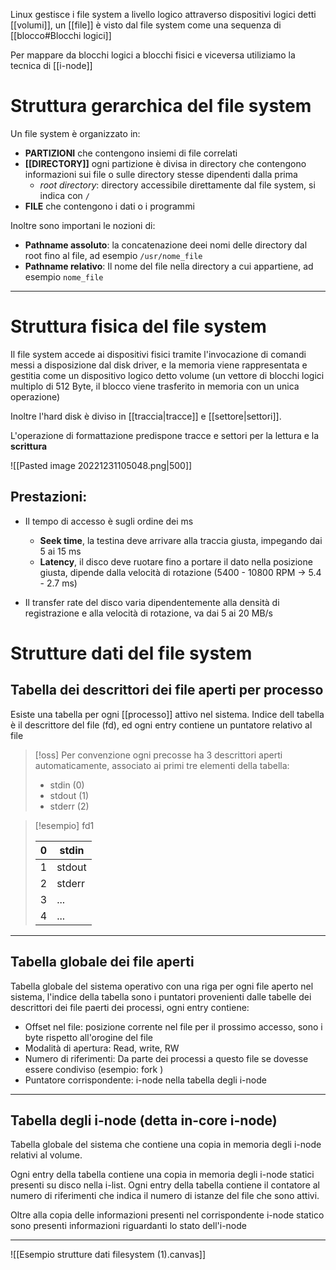 Linux gestisce i file system a livello logico attraverso dispositivi logici detti [[volumi]], un [[file]] è visto dal file system come una sequenza di [[blocco#Blocchi logici]]

Per mappare da blocchi logici a blocchi fisici e viceversa utiliziamo la tecnica di [[i-node]]

# Struttura gerarchica del file system
Un file system è organizzato in:
- **PARTIZIONI** che contengono insiemi di file correlati
- **[[DIRECTORY]]** ogni partizione è divisa in directory che contengono informazioni sui file o sulle directory stesse dipendenti dalla prima
	- *root directory*: directory accessibile direttamente dal file system, si indica con `/`
- **FILE** che contengono i dati o i programmi

Inoltre sono importani le nozioni di:
- **Pathname assoluto**: la concatenazione deei nomi delle directory dal root fino al file, ad esempio `/usr/nome_file`
- **Pathname relativo**: Il nome del file nella directory a cui appartiene, ad esempio `nome_file`

---
# Struttura fisica del file system

Il file system accede ai dispositivi fisici tramite l'invocazione di comandi messi a disposizione dal disk driver, e la memoria viene rappresentata e gestitia come un dispositivo logico detto volume (un vettore di blocchi logici multiplo di 512 Byte, il blocco viene trasferito in memoria con un unica operazione)

Inoltre l'hard disk è diviso in [[traccia|tracce]] e [[settore|settori]].

L'operazione di formattazione predispone tracce e settori per la lettura e la **scrittura**

![[Pasted image 20221231105048.png|500]]

## Prestazioni:
- Il tempo di accesso è sugli ordine dei ms
	- **Seek time**, la testina deve arrivare alla traccia giusta, impegando dai 5 ai 15 ms
	- **Latency**, il disco deve ruotare fino a portare il dato nella posizione giusta, dipende dalla velocità di rotazione (5400 - 10800 RPM $\to$ 5.4 - 2.7 ms)

- Il transfer rate del disco varia dipendentemente alla densità di registrazione e alla velocità di rotazione, va dai 5 ai 20 MB/s

# Strutture dati del file system

## Tabella dei descrittori dei file aperti per processo

Esiste una tabella per ogni [[processo]] attivo nel sistema. Indice dell tabella è il descrittore del file (fd), ed ogni entry contiene un puntatore relativo al file

>[!oss]
>Per convenzione ogni precosse ha 3 descrittori aperti automaticamente, associato ai primi tre elementi della tabella:
>- stdin (0)
>- stdout (1)
>- stderr (2)
>  

>[!esempio] fd1
>
>0 | stdin
>--- | ---
>1 | stdout
>2 | stderr
>3 | ...
>4 | ...

-------


## Tabella globale dei file aperti
Tabella globale del sistema operativo con una riga per ogni file aperto nel sistema, l'indice della tabella sono i puntatori provenienti dalle tabelle dei descrittori dei file paerti dei processi, ogni entry contiene:
- Offset nel file: posizione corrente nel file per il prossimo accesso, sono i byte rispetto all'orogine del file 
- Modalità di apertura: Read, write, RW
- Numero di riferimenti: Da parte dei processi a questo file se dovesse essere condiviso (esempio: fork )
- Puntatore corrispondente: i-node nella tabella degli i-node

-------

## Tabella degli i-node (detta in-core i-node)
Tabella globale del sistema che contiene una copia in memoria degli i-node relativi al volume.

Ogni entry della tabella contiene una copia in memoria degli i-node statici presenti su disco nella i-list.
Ogni entry della tabella contiene il contatore al numero di riferimenti che indica il numero di istanze del file che sono attivi.

Oltre alla copia delle informazioni presenti nel corrispondente i-node statico sono presenti informazioni riguardanti lo stato dell'i-node

-----


![[Esempio strutture dati filesystem (1).canvas]]
